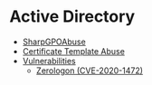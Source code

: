 # Active Directory

- [SharpGPOAbuse](./sharpgpoabuse.md)
- [Certificate Template Abuse](./cert_template_abuse.md)
- [Vulnerabilities](ACTIVE_DIRECTORY_VULNERABILITIES_SUMMARY.md)
	 - [Zerologon (CVE-2020-1472)](./zerologon.md)